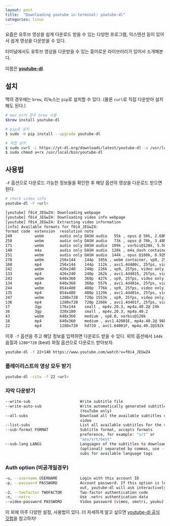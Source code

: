 ```yaml
---
layout: post
title:  "Downloading youtube in terminal: youtube-dl"
categories: linux
---
```


요즘은 유투브 영상을 쉽게 다운로드 받을 수 있는 다양한 프로그램, 익스텐션 등이 있어서 쉽게 영상을 다운받을 수 있다. 

터미널에서도 유투브 영상을 다운받을 수 있는 흥미로운 라이브러리가 있어서 소개해본다. 


이름은 [**youtube-dl**](https://github.com/rg3/youtube-dl/blob/master/README.md#installation).


## 설치
맥의 경우에는 `brew`, 리눅스는 `pip`로 설치할 수 있다. (물론 `curl`로 직접 다운받아 설치해도 된다.)


```bash
# mac os의 경우 brew 사용
$brew install youtube-dl

# pip로 설치
$ sudo -H pip install --upgrade youtube-dl

# 직접 설치
$ sudo curl -L https://yt-dl.org/downloads/latest/youtube-dl -o /usr/local/bin/youtube-dl
$ sudo chmod a+rx /usr/local/bin/youtube-dl
```


## 사용법
`-F` 옵션으로 다운로드 가능한 정보들을 확인한 후 해당 옵션의 영상을 다운로드 받으면 된다. 

```bash
# check video info 
youtube-dl -F <url>

[youtube] f0i4_JEGwZ4: Downloading webpage
[youtube] f0i4_JEGwZ4: Downloading video info webpage
[youtube] f0i4_JEGwZ4: Extracting video information
[info] Available formats for f0i4_JEGwZ4:
format code  extension  resolution note
249          webm       audio only DASH audio   55k , opus @ 50k, 2.68MiB
250          webm       audio only DASH audio   73k , opus @ 70k, 3.48MiB
171          webm       audio only DASH audio  109k , vorbis@128k, 5.50MiB
140          m4a        audio only DASH audio  128k , m4a_dash container, mp4a.40.2@128k, 6.90MiB
251          webm       audio only DASH audio  144k , opus @160k, 6.92MiB
278          webm       256x144    144p  105k , webm container, vp9, 25fps, video only, 5.03MiB
160          mp4        256x144    144p  112k , avc1.4d400c, 25fps, video only, 4.35MiB
242          webm       426x240    240p  226k , vp9, 25fps, video only, 10.64MiB
133          mp4        426x240    240p  262k , avc1.4d4015, 25fps, video only, 7.16MiB
243          webm       640x360    360p  427k , vp9, 25fps, video only, 19.47MiB
134          mp4        640x360    360p  557k , avc1.4d401e, 25fps, video only, 14.72MiB
244          webm       854x480    480p  776k , vp9, 25fps, video only, 34.38MiB
135          mp4        854x480    480p 1129k , avc1.4d401e, 25fps, video only, 29.42MiB
247          webm       1280x720   720p 1553k , vp9, 25fps, video only, 68.84MiB
136          mp4        1280x720   720p 2268k , avc1.4d401f, 25fps, video only, 58.57MiB
17           3gp        176x144    small , mp4v.20.3, mp4a.40.2@ 24k
36           3gp        320x180    small , mp4v.20.3, mp4a.40.2
43           webm       640x360    medium , vp8.0, vorbis@128k
18           mp4        640x360    medium , avc1.42001E, mp4a.40.2@ 96k
22           mp4        1280x720   hd720 , avc1.64001F, mp4a.40.2@192k (best)
```

이후 `-f` 옵션을 주고 해당 정보를 입력하면 다운로드 받을 수 있다. 위의 옵션에서 `144k` 음질과 `1280*720` (best) 화질 옵션으로 다운로드 받아보자. 
```bash
youtube-dl -f 22+140 https://www.youtube.com/watch?v=f0i4_JEGwZ4
```


### 플레이리스트의 영상 모두 받기
```bash
youtube-dl -citw -f 22 <url>
```

### 자막 다운받기
```bash
--write-sub                      Write subtitle file
--write-auto-sub                 Write automatically generated subtitle file
                                 (YouTube only)
--all-subs                       Download all the available subtitles of the
                                 video
--list-subs                      List all available subtitles for the video
--sub-format FORMAT              Subtitle format, accepts formats
                                 preference, for example: "srt" or
                                 "ass/srt/best"
--sub-lang LANGS                 Languages of the subtitles to download
                                 (optional) separated by commas, use --list-
                                 subs for available language tags
```

### Auth option (비공개일경우)
```bash
-u, --username USERNAME          Login with this account ID
-p, --password PASSWORD          Account password. If this option is left
                                 out, youtube-dl will ask interactively.
-2, --twofactor TWOFACTOR        Two-factor authentication code
-n, --netrc                      Use .netrc authentication data
--video-password PASSWORD        Video password (vimeo, smotri, youku)
```


이 외에 아주 다양한 설정, 사용법이 있다. 더 자세하게 알고 싶으면 [youtube-dl 공식 깃헙](https://github.com/rg3/youtube-dl/blob/master/README.md#installation)을 참고하자!
